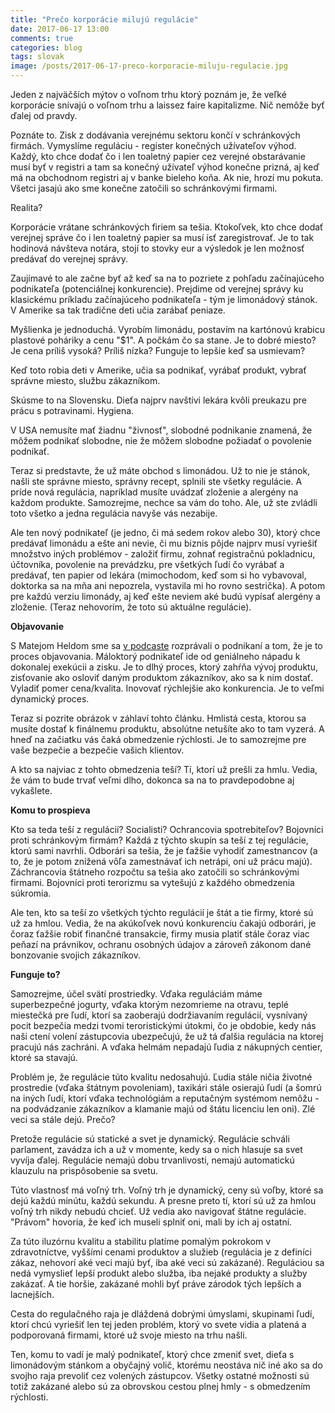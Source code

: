 ```yaml
---
title: "Prečo korporácie milujú regulácie"
date: 2017-06-17 13:00
comments: true
categories: blog
tags: slovak
image: /posts/2017-06-17-preco-korporacie-miluju-regulacie.jpg
---
```


Jeden z najväčších mýtov o voľnom trhu ktorý poznám je, že veľké
korporácie snívajú o voľnom trhu a laissez faire kapitalizme. Nič nemôže
byť ďalej od pravdy.

Poznáte to. Zisk z dodávania verejnému sektoru končí v schránkových
firmách. Vymyslíme reguláciu - register konečných užívateľov výhod.
Každý, kto chce dodať čo i len toaletný papier cez verejné obstarávanie
musí byť v registri a tam sa konečný užívateľ výhod konečne prizná, aj
keď má na obchodnom registri aj v banke bieleho koňa. Ak nie, hrozí mu
pokuta. Všetci jasajú ako sme konečne zatočili so schránkovými firmami.

Realita?

<!--more-->

Korporácie vrátane schránkových firiem sa tešia. Ktokoľvek, kto chce
dodať verejnej správe čo i len toaletný papier sa musí ísť zaregistrovať.
Je to tak hodinová návšteva notára, stojí to stovky eur a výsledok je len
možnosť predávať do verejnej správy.

Zaujímavé to ale začne byť až keď sa na to pozriete z pohľadu
začínajúceho podnikateľa (potenciálnej konkurencie). Prejdime od
verejnej správy ku klasickému príkladu začínajúceho podnikateľa -
tým je limonádový stánok. V Amerike sa tak tradične deti učia zarábať
peniaze.

Myšlienka je jednoduchá. Vyrobím limonádu, postavím na kartónovú krabicu
plastové poháriky a cenu "$1". A počkám čo sa stane. Je to dobré miesto?
Je cena príliš vysoká? Príliš nízka? Funguje to lepšie keď sa usmievam?

Keď toto robia deti v Amerike, učia sa podnikať, vyrábať produkt, vybrať
správne miesto, službu zákazníkom.

Skúsme to na Slovensku. Dieťa najprv navštívi lekára kvôli preukazu pre
prácu s potravinami. Hygiena.

V USA nemusíte mať žiadnu "živnosť", slobodné podnikanie znamená, že
môžem podnikať slobodne, nie že môžem slobodne požiadať o povolenie
podnikať.

Teraz si predstavte, že už máte obchod s limonádou. Už to nie je stánok,
našli ste správne miesto, správny recept, splnili ste všetky regulácie.
A príde nová regulácia, napríklad musíte uvádzať zloženie a alergény
na každom produkte. Samozrejme, nechce sa vám do toho. Ale, už ste
zvládli toto všetko a jedna regulácia navyše vás nezabije.

Ale ten nový podnikateľ (je jedno, či má sedem rokov alebo 30),
ktorý chce predávať limonádu a ešte ani nevie, či mu biznis pôjde najprv
musí vyriešiť množstvo iných problémov - založiť firmu, zohnať
registračnú pokladnicu, účtovníka, povolenie na prevádzku, pre všetkých
ľudí čo vyrábať a predávať, ten papier od lekára (mimochodom, keď som si
ho vybavoval, doktorka sa na mňa ani nepozrela, vystavila mi ho rovno
sestrička). A potom pre každú verziu limonády, aj keď ešte neviem aké
budú vypísať alergény a zloženie. (Teraz nehovorím, že toto sú aktuálne
regulácie).

**Objavovanie**

S Matejom Heldom sme sa [v
podcaste](https://juraj.bednar.sk/podcast/2017/03/19/matej-held-podnikatelsky-aktivizmus/)
rozprávali o podnikaní a tom, že je to proces objavovania. Máloktorý
podnikateľ ide od geniálneho nápadu k dokonalej exekúcii a zisku. Je to
dlhý proces, ktorý zahŕňa vývoj produktu, zisťovanie ako osloviť daným
produktom zákazníkov, ako sa k nim dostať. Vyladiť pomer cena/kvalita.
Inovovať rýchlejšie ako konkurencia. Je to veľmi dynamický proces.

Teraz si pozrite obrázok v záhlaví tohto článku. Hmlistá cesta, ktorou
sa musíte dostať k finálnemu produktu, absolútne netušíte ako to tam
vyzerá. A hneď na začiatku vás čaká obmedzenie rýchlosti. Je to
samozrejme pre vaše bezpečie a bezpečie vašich klientov.

A kto sa najviac z tohto obmedzenia teší? Tí, ktorí už prešli za hmlu.
Vedia, že vám to bude trvať veľmi dlho, dokonca sa na to pravdepodobne
aj vykašlete.

**Komu to prospieva**

Kto sa teda teší z regulácií? Socialisti? Ochrancovia spotrebiteľov?
Bojovníci proti schránkovým firmám? Každá z týchto skupín sa teší z tej
regulácie, ktorú sami navrhli. Odborári sa tešia, že je ťažšie vyhodiť
zamestnancov (a to, že je potom znížená vôľa zamestnávať ich netrápi,
oni už prácu majú). Záchrancovia štátneho rozpočtu sa tešia ako zatočili
so schránkovými firmami. Bojovníci proti terorizmu sa vytešujú z každého
obmedzenia súkromia.

Ale ten, kto sa teší zo všetkých týchto regulácií je štát a tie firmy,
ktoré sú už za hmlou. Vedia, že na akúkoľvek novú konkurenciu čakajú
odborári, je čoraz ťažšie robiť finančné transakcie, firmy musia platiť
stále čoraz viac peňazí na právnikov, ochranu osobných údajov a zároveň
zákonom dané bonzovanie svojich zákazníkov.

**Funguje to?**

Samozrejme, účel svätí prostriedky. Vďaka reguláciám máme superbezpečné
jogurty, vďaka ktorým nezomrieme na otravu, teplé miestečká pre ľudí,
ktorí sa zaoberajú dodržiavaním regulácií, vysnívaný pocit bezpečia
medzi tvomi teroristickými útokmi, čo je obdobie, kedy nás naši ctení
volení zástupcovia ubezpečujú, že už tá ďalšia regulácia na ktorej
pracujú nás zachráni. A vďaka helmám nepadajú ľudia z nákupných centier,
ktoré sa stavajú.

Problém je, že regulácie túto kvalitu nedosahujú. Ľudia stále ničia
životné prostredie (vďaka štátnym povoleniam), taxikári stále osierajú
ľudí (a šomrú na iných ľudí, ktorí vďaka technológiám a reputačným
systémom nemôžu - na podvádzanie zákazníkov a klamanie majú od
štátu licenciu len oni). Zlé veci sa stále dejú. Prečo?

Pretože regulácie sú statické a svet je dynamický. Regulácie schváli
parlament, zavádza ich a už v momente, kedy sa o nich hlasuje sa svet
vyvíja ďalej. Regulácie nemajú dobu trvanlivosti, nemajú automatickú
klauzulu na prispôsobenie sa svetu.

Túto vlastnosť má voľný trh. Voľný trh je dynamický, ceny sú voľby,
ktoré sa dejú každú minútu, každú sekundu. A presne preto tí, ktorí sú
už za hmlou voľný trh nikdy nebudú chcieť. Už vedia ako navigovať štátne
regulácie. "Právom" hovoria, že keď ich museli splniť oni, mali by ich
aj ostatní.

Za túto iluzórnu kvalitu a stabilitu platíme pomalým pokrokom v
zdravotníctve, vyššími cenami produktov a služieb (regulácia je z
definíci zákaz, nehovorí aké veci majú byť, iba aké veci sú zakázané).
Reguláciou sa nedá vymyslieť lepší produkt alebo služba, iba nejaké
produkty a služby zakázať. A tie horšie, zakázané mohli byť práve
zárodok tých lepších a lacnejších.

Cesta do regulačného raja je dláždená dobrými úmyslami, skupinami ľudí,
ktorí chcú vyriešiť len tej jeden problém, ktorý vo svete vidia a
platená a podporovaná firmami, ktoré už svoje miesto na trhu našli.

Ten, komu to vadí je malý podnikateľ, ktorý chce zmeniť svet, dieťa s
limonádovým stánkom a obyčajný volič, ktorému neostáva nič iné ako sa
do svojho raja prevoliť cez volených zástupcov. Všetky ostatné možnosti
sú totiž zakázané alebo sú za obrovskou cestou plnej hmly - s obmedzením
rýchlosti.
